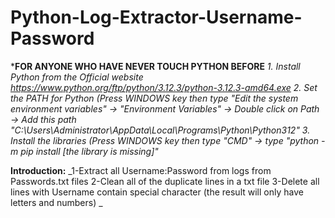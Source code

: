 # Python-Log-Extractor-Username-Password

***FOR ANYONE WHO HAVE NEVER TOUCH PYTHON BEFORE**
_1. Install Python from the Official website https://www.python.org/ftp/python/3.12.3/python-3.12.3-amd64.exe
2. Set the PATH for Python (Press WINDOWS key then type "Edit the system environment variables" -> "Environment Variables" -> Double click on Path -> Add this path "C:\Users\Administrator\AppData\Local\Programs\Python\Python312"
3. Install the libraries (Press WINDOWS key then type "CMD" -> type "python -m pip install [the library is missing]"_

**Introduction:**
_1-Extract all Username:Password from logs from Passwords.txt files
2-Clean all of the duplicate lines in a txt file
3-Delete all lines with Username contain special character (the result will only have letters and numbers)
_

